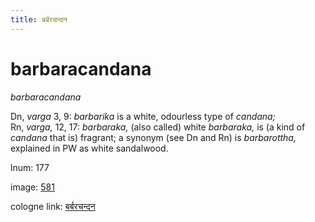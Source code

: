 ```yaml
---
title: बर्बरचन्दन
---
```


# barbaracandana

<i>barbaracandana</i>  <div n="P" />Dn, <i>varga</i> 3, 9: <i>barbarika</i> is a white, odourless type of <i>candana;</i> <div n="lb" />Rn, <i>varga,</i> 12, 17: <i>barbaraka,</i> (also called) white <i>barbaraka,</i> is (a kind of <div n="lb" /><i>candana</i> that is) fragrant; a synonym (see Dn and Rn) is <i>barbarottha,</i> <div n="lb" />explained in PW as white sandalwood.

lnum: 177

image: [581](https://www.sanskrit-lexicon.uni-koeln.de/scans/csl-apidev/servepdf.php?dict=snp&page=581)

cologne link: [बर्बरचन्दन](https://sanskrit-lexicon.uni-koeln.de/scans/csl-apidev/getword.php?dict=snp&key=बर्बरचन्दन)

